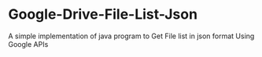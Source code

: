 # Google-Drive-File-List-Json
A simple implementation of java program to Get File list in json format Using Google APIs
